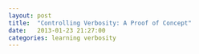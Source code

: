 ```yaml
---
layout: post
title:  "Controlling Verbosity: A Proof of Concept"
date:   2013-01-23 21:27:00
categories: learning verbosity
---
```


<script>
"using strict";

var content = [
[
  // Least verbose.
  "I came up with an idea. I'm using this blog post as a proof of " +
  "concept. My idea is to have a slider from which you can control the " +
  "verbosity of all the paragraphs on a page.",

  // Medium verbose.
  "Through reading through several blog posts and articles, I've noticed " +
  "that there's often either too much detail, or not enough. To 'remedy' " +
  "this, I came up with an idea. The reader of a post would have control " +
  "over the level of detail in every paragraph in a post. This would be " +
  "useful for scenarios where there are multiple target audiences with " +
  "varying expertises. I've created this blog post using this system, since " +
  "I'm also interested in the writer's perspective. Please note that I have " +
  "not researched whether or not something like this already exists.",

  // Most verbose.
  "I have a hard time reading blog posts when there's a lot of fluff. " +
  "Sometimes, it goes the other way: a blog post or a tutorial is just a " +
  "bit too vague. Other people reading the same content might have " +
  "different opinions, so it's impractical to yell at the content creator " +
  "for them to change it. So how do you make everybody " +
  "happy? I've recently been thinking about what it'd be like for both " +
  "a content creator and a content reader to be able to control the " +
  "verbosity of a paragraph. The reader would be have the ability to " +
  "control the verbosity for parts that are either too vague or too " +
  "detailed. This could be useful for things like providing " +
  "installation instructions. Suppose you're trying to document how to " +
  "install your Java application with Gradle. If somebody's already " +
  "familiar with Gradle, you might only want to tell them what target " +
  "to run. If somebody doesn't know Gradle, but knows Maven, they might " +
  "want different instructions. If somebody doesn't know Maven or " +
  "Gradle, you might want to write detailed instructions. " +
  "This blog post is a proof of concept and an example of such a " +
  "system. It should also be noted that I have not done any research on " +
  "this whatsoever. I was curious about both the reader and writer " +
  "perspective; this post has been created to satisfy both those " +
  "constraints.",
],

[
  "It might be worth writing the most verbose paragraph first as cutting " +
  "out words from paragraphs could be a useful experience.",

  "Creating these different paragraphs could be a useful experience for " +
  "the writer. Progressively summarizing and cutting out details from " +
  "the most detailed paragraph would be an easy and useful way to " +
  "approach the problem. Another thing to note is that the number of " +
  "verbosity levels could be completely different than what is " +
  "presented here.",

  "One of my first ideas was that the content creator would write the " +
  "most verbose paragraph first. The medium/regular level would then be " +
  "the summary of this most verbose paragraph. The least verbose " +
  "paragraph would be the summary the medium paragraph. Even though " +
  "doing these summaries is extra work, the expectation is that the " +
  "summarization will provide value to both the " +
  "reader and writer. One thing that should be specified is that " +
  "there doesn't need to be 3 different levels of verbosity. It's easy " +
  "to conceptualize things like \"small, medium, big\", and \"beginner, " +
  "intermediate, advanced\", that's why 3 levels were chosen.",
],

[
  "It could also be valuable to write the least verbose paragraph first, " +
  "then iteratively add to your paragraphs.",

  "Writers obviously have different needs and different ways of writing. " +
  "It would be interesting to observe how the process would be different " +
  "through writing the least verbose paragraph first and going the other " +
  "way. This would also heavily depend on the type of content being created.",

  "There could also be a lot of value to starting the other way: going " +
  "from least verbose to most verbose. It would depend on the type of " +
  "content being written. Writing installation instructions would " +
  "probably be most easily done from this order. You'd assume people " +
  "have a similar set-up to yours, or have the knowledge to figure it out " +
  "fairly easily. For a project that needs libraries installed, maybe you'd " +
  "just list them rather than detail things about what they are, where to " +
  "get them, etc."
],

[
  "Short essays such as this are not the intended target. I should write a " +
  "tutorial using this style.",

  "I don't think the most popular or intended use for this type of system " +
  "would be essays (like this one). Mixing and matching verbosity levels " +
  "might yield too many interesting combinations to read! It might be " +
  "worth further exploring this from the angle of a tutorial.",

  "The type of system I see this being used the most for is a system " +
  "that tries to educate its author. Different examples could be provided " +
  "at the different levels. Textbooks and online tutorials seem " +
  "like they might be interesting to read from this angle. Textbooks are " +
  "harder to vouch for since you might miss critical information by not " +
  "reading the most verbose paragraph. The writer would have to be careful " +
  "about how they split up their different levels. If it's organized in a " +
  "way that every verbosity-level contains the same information, it could " +
  "work. I have not done this in this post; you can choose different " +
  "levels in a row and have a hard time following the train of thought."
]
  ];

// Please don't judge me! This is proof of concept code.
// Originally, it was written using jQuery because I had it, but now I don't.
// I carefully hand-crafted this beautiful browser-agnostic JavaScript. ;)
document.addEventListener("DOMContentLoaded", function(event) { 
  for (var i = 0; i < content.length; i++) {
    var section = content[i];

    // Choose the middle granularity by default.
    var granularity = 1;
    var chosenContent = section[granularity];

    // Where's your jQuery God now?
    var inputRangeHtml = document.createElement("input");
    inputRangeHtml.setAttribute("id", "section" + i);
    inputRangeHtml.setAttribute("type", "range");
    inputRangeHtml.setAttribute("min", "1");
    inputRangeHtml.setAttribute("max", "3");
    inputRangeHtml.setAttribute("value", "2");

    var paragraphHtml = document.createElement("p");
    paragraphHtml.setAttribute("id", "section" + i);
    paragraphHtml.appendChild(document.createTextNode(chosenContent));

    document.getElementsByClassName("post-content")[0].appendChild(inputRangeHtml);
    document.getElementsByClassName("post-content")[0].appendChild(paragraphHtml);

    // Something something JavaScript scoping
    (function() {
        var input = document.querySelectorAll("input#section" + i)[0];

        input.addEventListener('input', function() {
          var newGran = parseInt(input.value) - 1;

          var whichContent = parseInt(
            input.getAttribute('id').substring("section".length)
          );

          var paragraph = document.querySelectorAll("p#section" + whichContent)[0];
          paragraph.replaceChild(document.createTextNode(content[whichContent][newGran]), paragraph.childNodes[0]);
        });
    })();
  }
  });
</script>
